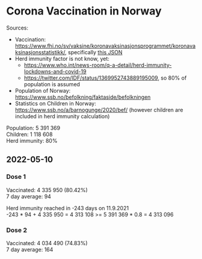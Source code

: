 # Corona Vaccination in Norway

Sources:

- Vaccination: <https://www.fhi.no/sv/vaksine/koronavaksinasjonsprogrammet/koronavaksinasjonsstatistikk/>, specifically [this JSON](https://www.fhi.no/api/chartdata/api/99119)
- Herd immunity factor is not know, yet:
  - <https://www.who.int/news-room/q-a-detail/herd-immunity-lockdowns-and-covid-19>
  - <https://twitter.com/IDF/status/1369952743889195009>, so 80% of population is assumed
- Population of Norway: <https://www.ssb.no/befolkning/faktaside/befolkningen>
- Statistics on Children in Norway: https://www.ssb.no/a/barnogunge/2020/bef/ (however children are included in herd immunity calculation)

Population: 5 391 369  
Children: 1 118 608  
Herd immunity: 80%  

## 2022-05-10

### Dose 1

Vaccinated: 4 335 950 (80.42%)  
7 day average: 94

Herd immunity reached in -243 days on 11.9.2021  
-243 * 94 + 4 335 950 = 4 313 108 >= 5 391 369 * 0.8 = 4 313 096

### Dose 2

Vaccinated: 4 034 490 (74.83%)  
7 day average: 164

